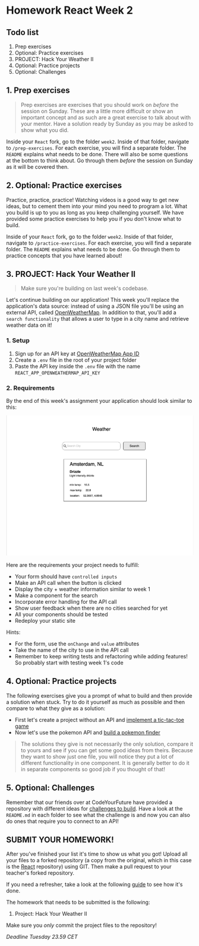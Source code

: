 # Homework React Week 2

## **Todo list**

1. Prep exercises
2. Optional: Practice exercises
3. PROJECT: Hack Your Weather II
4. Optional: Practice projects
5. Optional: Challenges

## **1. Prep exercises**

> Prep exercises are exercises that you should work on _before_ the session on Sunday. These are a little more difficult or show an important concept and as such are a great exercise to talk about with your mentor. Have a solution ready by Sunday as you may be asked to show what you did.

Inside your `React` fork, go to the folder `week2`. Inside of that folder, navigate to `/prep-exercises`. For each exercise, you will find a separate folder. The `README` explains what needs to be done. There will also be some questions at the bottom to think about. Go through them _before_ the session on Sunday as it will be covered then.

## **2. Optional: Practice exercises**

Practice, practice, practice! Watching videos is a good way to get new ideas, but to cement them into your mind you need to program a lot. What you build is up to you as long as you keep challenging yourself. We have provided some practice exercises to help you if you don't know what to build.

Inside of your `React` fork, go to the folder `week2`. Inside of that folder, navigate to `/practice-exercises`. For each exercise, you will find a separate folder. The `README` explains what needs to be done. Go through them to practice concepts that you have learned about!

## **3. PROJECT: Hack Your Weather II**

> Make sure you're building on last week's codebase.

Let's continue building on our application! This week you'll replace the application's data source: instead of using a JSON file you'll be using an external API, called [OpenWeatherMap](https://openweathermap.org/). In addition to that, you'll add a `search functionality` that allows a user to type in a city name and retrieve weather data on it!

### 1. Setup

1. Sign up for an API key at [OpenWeatherMap App ID](https://openweathermap.org/appid)
2. Create a `.env` file in the root of your project folder
3. Paste the API key inside the `.env` file with the name `REACT_APP_OPENWEATHERMAP_API_KEY`

### 2. Requirements

By the end of this week's assignment your application should look similar to this:

![Week 2 Wireframe](../assets/project/week2.png)

Here are the requirements your project needs to fulfill:

- Your form should have `controlled inputs`
- Make an API call when the button is clicked
- Display the city + weather information similar to week 1
- Make a component for the search
- Incorporate error handling for the API call
- Show user feedback when there are no cities searched for yet
- All your components should be tested
- Redeploy your static site

Hints:

- For the form, use the `onChange` and `value` attributes
- Take the name of the city to use in the API call
- Remember to keep writing tests and refactoring while adding features! So probably start with testing week 1's code

## **4. Optional: Practice projects**

The following exercises give you a prompt of what to build and then provide a solution when stuck. Try to do it yourself as much as possible and then compare to what they give as a solution:

- First let's create a project without an API and [implement a tic-tac-toe game](https://epic-react-exercises.vercel.app/react/hooks/1)
- Now let's use the pokemon API and [build a pokemon finder](https://epic-react-exercises.vercel.app/react/hooks/3)

> The solutions they give is not necessarily the only solution, compare it to yours and see if you can get some good ideas from theirs. Because they want to show just one file, you will notice they put a lot of different functionality in one component. It is generally better to do it in separate components so good job if you thought of that!

## **5. Optional: Challenges**

Remember that our friends over at CodeYourFuture have provided a repository with different ideas for [challenges to build](https://github.com/CodeYourFuture/cyf-react-challenges). Have a look at the `README.md` in each folder to see what the challenge is and now you can also do ones that require you to connect to an API!

## **SUBMIT YOUR HOMEWORK!**

After you've finished your list it's time to show us what you got! Upload all your files to a forked repository (a copy from the original, which in this case is the [React](https://www.github.com/HackYourFuture/React) repository) using GIT. Then make a pull request to your teacher's forked repository.

If you need a refresher, take a look at the following [guide](../hand-in-homework-guide.md) to see how it's done.

The homework that needs to be submitted is the following:

1. Project: Hack Your Weather II

Make sure you _only_ commit the project files to the repository!

_Deadline Tuesday 23.59 CET_
